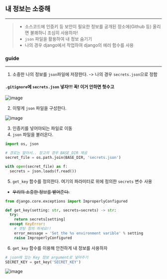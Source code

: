 ## 내 정보는 소중해
---------------
> - 소스코드에 인증키 등 보안이 필요한 정보를 공개된 장소에(Github 등) 올리면 불쾌하니 조심히 사용하자!
> - `json` 파일을 활용하여 내 정보 숨기기
> - 나의 경우 django에서 작업하여 django의 에러 함수를 사용

### guide
---------------
1. 소중한 나의 정보를 `json`파일에 저장한다. -> 나의 경우 `secrets.json`으로 정함
  #### `.gitignore`에 `secrets.json` 넣자!!! 꼭! 이거 안하면 헛수고
  
  ![image](https://user-images.githubusercontent.com/77317312/131711025-7d8d5db7-3417-486d-ba06-f37a98b84854.png)

  
2. 이렇게 `json` 파일을 구성한다.

![image](https://user-images.githubusercontent.com/77317312/131709335-614b147c-2e55-4bb3-b57d-8d269b3d4d16.png)

3. 인증키를 넣어야되는 파일로 이동
4. `json` 파일을 불러온다.
```python
import os, json

# 경로는 알아서.. 장고의 경우 BASE_DIR 제공
secret_file = os.path.join(BASE_DIR, 'secrets.json')

with open(secret_file) as f:
  secrets = json.loads(f.read())
```
5. `get_key` 함수를 정의한다. 여기의 파라미터로 위에 정의한 `secrets` 변수 사용
  - ~~우리의 소중한 정보를 뱉어준다.~~
```python
from django.core.exceptions import ImproperlyConfigured

def get_key(setting: str, secrets=secrets) -> str:
  try:
    return secrets[setting]
  except KeyError:
    # 셋팅 정의 하세요!!
    error_message = 'Set the %s environment varible' % setting
    raise ImproperlyConfigured
```
6. `get_key` 함수를 이용해 안전하게 내 정보를 사용하자
```python
# json에 있는 Key 정보 argument로 넣어주기
SECRET_KEY = get_key('SECRET_KEY')
```

![image](https://user-images.githubusercontent.com/77317312/131710537-48bb4e57-7ca2-4b04-a668-6a96a06068c5.png)
